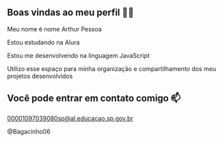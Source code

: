 ## Boas vindas ao meu perfil 💙💙

Meu nome é nome Arthur Pessoa

Estou estudando na Alura

Estou me desenvolvendo na linguagem JavaScript

Utilizo esse espaço para minha organização e compartilhamento dos meu projetos desenvolvidos
## Você pode entrar em contato comigo 📫
00001097039080sp@al.educacao.sp.gov.br

@Bagacinho06
